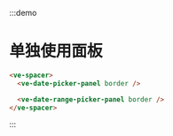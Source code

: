 :::demo

# 单独使用面板

```html
<ve-spacer>
  <ve-date-picker-panel border />

  <ve-date-range-picker-panel border />  
</ve-spacer>
```

:::